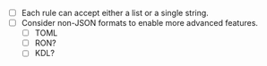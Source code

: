* [ ] Each rule can accept either a list or a single string.
* [ ] Consider non-JSON formats to enable more advanced features.
    * [ ] TOML
    * [ ] RON?
    * [ ] KDL?
